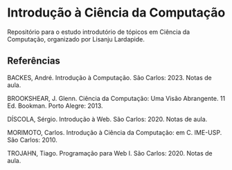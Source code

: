 # Introdução à Ciência da Computação

Repositório para o estudo introdutório de tópicos em Ciência da Computação, organizado por Lisanju Lardapide.

## Referências

BACKES, André. Introdução à Computação. São Carlos: 2023. Notas de aula.

BROOKSHEAR, J. Glenn. Ciência da Computação: Uma Visão Abrangente. 11 Ed. Bookman. Porto Alegre: 2013.

DÍSCOLA, Sérgio. Introdução à Web. São Carlos: 2020. Notas de aula.

MORIMOTO, Carlos. Introdução à Ciência da Computação: em C. IME-USP. São Carlos: 2010.

TROJAHN, Tiago. Programação para Web I. São Carlos: 2020. Notas de aula.
